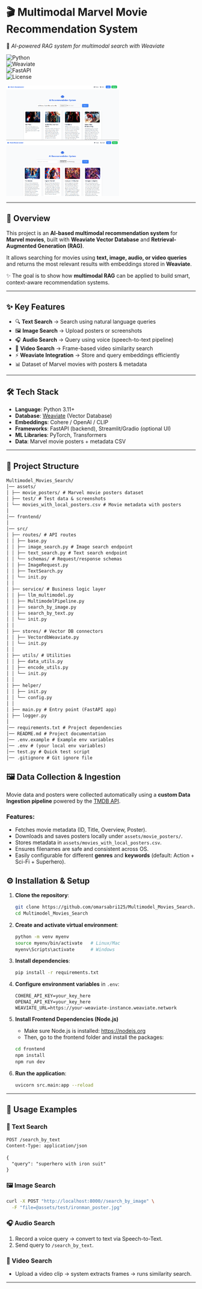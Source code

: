 # 🎬 Multimodal Marvel Movie Recommendation System  
🚀 *AI-powered RAG system for multimodal search with Weaviate*  

![Python](https://img.shields.io/badge/Python-3.11+-blue?logo=python)  
![Weaviate](https://img.shields.io/badge/Weaviate-VectorDB-orange?logo=weaviate)  
![FastAPI](https://img.shields.io/badge/API-FastAPI-teal?logo=fastapi)  
![License](https://img.shields.io/badge/License-MIT-green)


<p float="left">
  <img src="assets/test/لقطة شاشة 2025-09-24 133404.png" width="300" />
  <img src="assets/test/لقطة شاشة 2025-09-24 134012.png" width="300" />
</p>


---

## 📖 Overview  

This project is an **AI-based multimodal recommendation system** for **Marvel movies**, built with **Weaviate Vector Database** and **Retrieval-Augmented Generation (RAG)**.  

It allows searching for movies using **text, image, audio, or video queries** and returns the most relevant results with embeddings stored in **Weaviate**.  

✨ The goal is to show how **multimodal RAG** can be applied to build smart, context-aware recommendation systems.  

---

## ✨ Key Features  

- 🔍 **Text Search** → Search using natural language queries  
- 🖼️ **Image Search** → Upload posters or screenshots  
- 🎧 **Audio Search** → Query using voice (speech-to-text pipeline)  
- 🎥 **Video Search** → Frame-based video similarity search  
- ⚡ **Weaviate Integration** → Store and query embeddings efficiently  
- 📊 Dataset of Marvel movies with posters & metadata  

---

## 🛠️ Tech Stack  

- **Language**: Python 3.11+  
- **Database**: [Weaviate](https://weaviate.io/) (Vector Database)  
- **Embeddings**: Cohere / OpenAI / CLIP  
- **Frameworks**: FastAPI (backend), Streamlit/Gradio (optional UI)  
- **ML Libraries**: PyTorch, Transformers  
- **Data**: Marvel movie posters + metadata CSV  

---


## 📂 Project Structure

```
Multimodel_Movies_Search/
│── assets/
│ ├── movie_posters/ # Marvel movie posters dataset
│ ├── test/ # Test data & screenshots
│ └── movies_with_local_posters.csv # Movie metadata with posters
│
│── frontend/
│
│── src/
│ ├── routes/ # API routes
│ │ ├── base.py
│ │ ├── image_search.py # Image search endpoint
│ │ ├── text_search.py # Text search endpoint
│ │ └── schemas/ # Request/response schemas
│ │ ├── ImageRequest.py
│ │ ├── TextSearch.py
│ │ └── init.py
│ │
│ ├── service/ # Business logic layer
│ │ ├── llm_multimodel.py
│ │ ├── MultimodelPipeline.py
│ │ ├── search_by_image.py
│ │ ├── search_by_text.py
│ │ └── init.py
│ │
│ ├── stores/ # Vector DB connectors
│ │ ├── VectordbWeaviate.py
│ │ └── init.py
│ │
│ ├── utils/ # Utilities
│ │ ├── data_utils.py
│ │ ├── encode_utils.py
│ │ └── init.py
│ │
│ ├── helper/
│ │ ├── init.py
│ │ └── config.py
│ │
│ ├── main.py # Entry point (FastAPI app)
│ ├── logger.py
│ 
│── requirements.txt # Project dependencies
│── README.md # Project documentation
│── .env.example # Example env variables
│── .env # (your local env variables)
│── test.py # Quick test script
│── .gitignore # Git ignore file

```
## 🖼️ Data Collection & Ingestion

Movie data and posters were collected automatically using a **custom Data Ingestion pipeline** powered by the [TMDB API](https://developer.themoviedb.org/).

### Features:
- Fetches movie metadata (ID, Title, Overview, Poster).
- Downloads and saves posters locally under `assets/movie_posters/`.
- Stores metadata in `assets/movies_with_local_posters.csv`.
- Ensures filenames are safe and consistent across OS.
- Easily configurable for different **genres** and **keywords** (default: Action + Sci-Fi + Superhero).

## ⚙️ Installation & Setup

1. **Clone the repository**:
   ```bash
   git clone https://github.com/omarsabri125/Multimodel_Movies_Search.git
   cd Multimodel_Movies_Search
   ```

2. **Create and activate virtual environment**:
   ```bash
   python -m venv myenv
   source myenv/bin/activate   # Linux/Mac
   myenv\Scripts\activate      # Windows
   ```

3. **Install dependencies**:
   ```bash
   pip install -r requirements.txt
   ```

4. **Configure environment variables** in `.env`:
   ```env
   COHERE_API_KEY=your_key_here
   OPENAI_API_KEY=your_key_here
   WEAVIATE_URL=https://your-weaviate-instance.weaviate.network
   ```
5. **Install Frontend Dependencies (Node.js)**

   - Make sure Node.js is installed: https://nodejs.org
   - Then, go to the frontend folder and install the packages:

   ```bash
   cd frontend
   npm install
   npm run dev
   ```

6. **Run the application**:
   ```bash
   uvicorn src.main:app --reload
   ```

---

## 🚀 Usage Examples

### 🔎 Text Search
```http
POST /search_by_text
Content-Type: application/json

{
  "query": "superhero with iron suit"
}
```

### 🖼️ Image Search
```bash
curl -X POST "http://localhost:8000//search_by_image" \
  -F "file=@assets/test/ironman_poster.jpg"
```

### 🎧 Audio Search
1. Record a voice query → convert to text via Speech-to-Text.  
2. Send query to `/search_by_text`.

### 🎥 Video Search
- Upload a video clip → system extracts frames → runs similarity search.  

---



